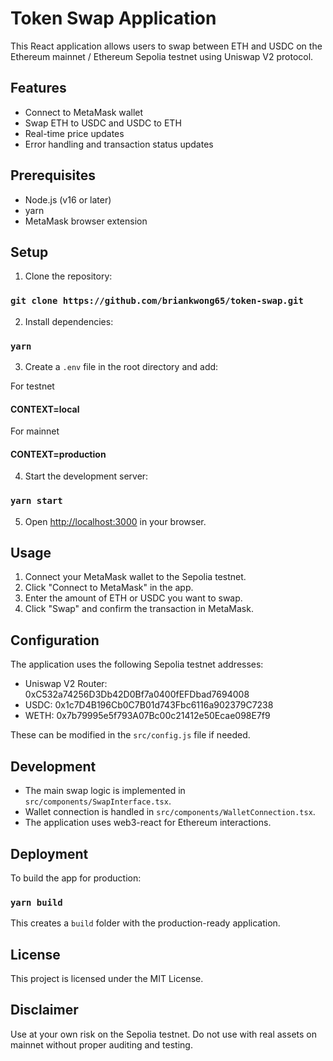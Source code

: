 # Token Swap Application

This React application allows users to swap between ETH and USDC on the Ethereum mainnet / Ethereum Sepolia testnet using Uniswap V2 protocol.

## Features

- Connect to MetaMask wallet
- Swap ETH to USDC and USDC to ETH
- Real-time price updates
- Error handling and transaction status updates

## Prerequisites

- Node.js (v16 or later)
- yarn
- MetaMask browser extension

## Setup

1. Clone the repository:

### `git clone https://github.com/briankwong65/token-swap.git`

2. Install dependencies:

### `yarn`

3. Create a `.env` file in the root directory and add:

For testnet

#### CONTEXT=local

For mainnet

#### CONTEXT=production

4. Start the development server:

### `yarn start`

5. Open [http://localhost:3000](http://localhost:3000) in your browser.

## Usage

1. Connect your MetaMask wallet to the Sepolia testnet.
2. Click "Connect to MetaMask" in the app.
3. Enter the amount of ETH or USDC you want to swap.
4. Click "Swap" and confirm the transaction in MetaMask.

## Configuration

The application uses the following Sepolia testnet addresses:

- Uniswap V2 Router: 0xC532a74256D3Db42D0Bf7a0400fEFDbad7694008
- USDC: 0x1c7D4B196Cb0C7B01d743Fbc6116a902379C7238
- WETH: 0x7b79995e5f793A07Bc00c21412e50Ecae098E7f9

These can be modified in the `src/config.js` file if needed.

## Development

- The main swap logic is implemented in `src/components/SwapInterface.tsx`.
- Wallet connection is handled in `src/components/WalletConnection.tsx`.
- The application uses web3-react for Ethereum interactions.

## Deployment

To build the app for production:

### `yarn build`

This creates a `build` folder with the production-ready application.

## License

This project is licensed under the MIT License.

## Disclaimer

Use at your own risk on the Sepolia testnet. Do not use with real assets on mainnet without proper auditing and testing.
